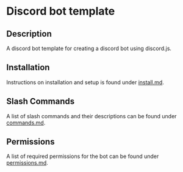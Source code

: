 # Discord bot template

## Description
A discord bot template for creating a discord bot using discord.js.

## Installation
Instructions on installation and setup is found under [install.md](docs/install.md).

## Slash Commands
A list of slash commands and their descriptions can be found under [commands.md](docs/commands.md).

## Permissions
A list of required permissions for the bot can be found under [permissions.md](docs/permissions.md).
